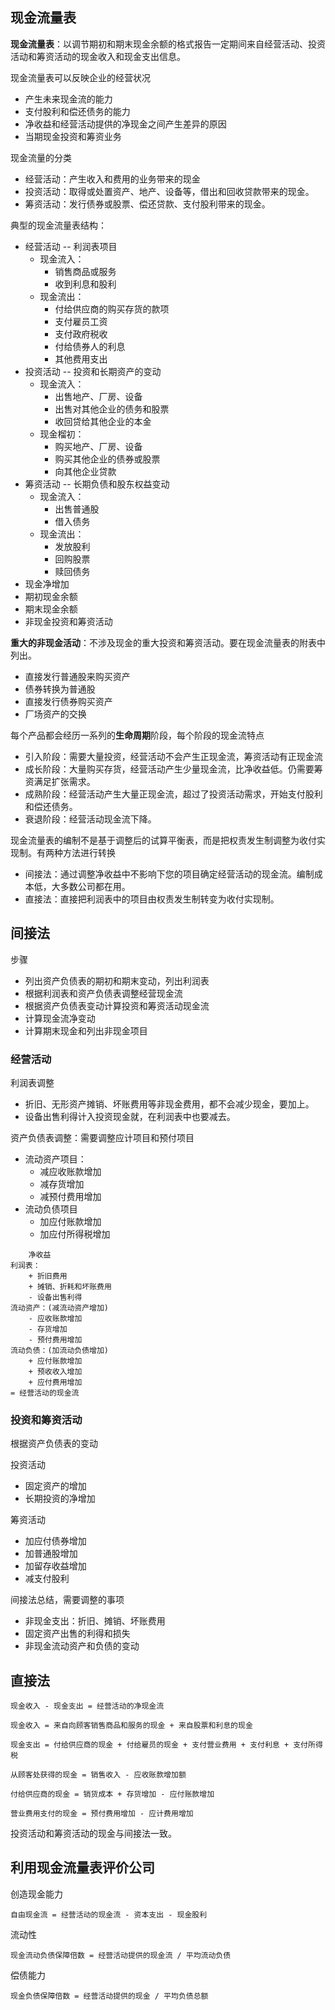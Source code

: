 
## 现金流量表

**现金流量表**：以调节期初和期末现金余额的格式报告一定期间来自经营活动、投资活动和筹资活动的现金收入和现金支出信息。

现金流量表可以反映企业的经营状况
+ 产生未来现金流的能力
+ 支付股利和偿还债务的能力
+ 净收益和经营活动提供的净现金之间产生差异的原因
+ 当期现金投资和筹资业务

现金流量的分类
+ 经营活动：产生收入和费用的业务带来的现金
+ 投资活动：取得或处置资产、地产、设备等，借出和回收贷款带来的现金。
+ 筹资活动：发行债券或股票、偿还贷款、支付股利带来的现金。

典型的现金流量表结构：
+ 经营活动 -- 利润表项目
  - 现金流入：
    - 销售商品或服务
    - 收到利息和股利
  - 现金流出：
    - 付给供应商的购买存货的款项
    - 支付雇员工资
    - 支付政府税收
    - 付给债券人的利息
    - 其他费用支出
+ 投资活动 -- 投资和长期资产的变动
  - 现金流入：
    - 出售地产、厂房、设备
    - 出售对其他企业的债务和股票
    - 收回贷给其他企业的本金
  - 现金榴初：
    - 购买地产、厂房、设备
    - 购买其他企业的债券或股票
    - 向其他企业贷款
+ 筹资活动 -- 长期负债和股东权益变动
  - 现金流入：
    - 出售普通股
    - 借入债务
  - 现金流出：
    - 发放股利
    - 回购股票
    - 赎回债务
+ 现金净增加
+ 期初现金余额
+ 期末现金余额
+ 非现金投资和筹资活动


**重大的非现金活动**：不涉及现金的重大投资和筹资活动。要在现金流量表的附表中列出。
+ 直接发行普通股来购买资产
+ 债券转换为普通股
+ 直接发行债券购买资产
+ 厂场资产的交换

每个产品都会经历一系列的**生命周期**阶段，每个阶段的现金流特点
+ 引入阶段：需要大量投资，经营活动不会产生正现金流，筹资活动有正现金流
+ 成长阶段：大量购买存货，经营活动产生少量现金流，比净收益低。仍需要筹资满足扩张需求。
+ 成熟阶段：经营活动产生大量正现金流，超过了投资活动需求，开始支付股利和偿还债务。
+ 衰退阶段：经营活动现金流下降。


现金流量表的编制不是基于调整后的试算平衡表，而是把权责发生制调整为收付实现制。有两种方法进行转换
+ 间接法：通过调整净收益中不影响下您的项目确定经营活动的现金流。编制成本低，大多数公司都在用。
+ 直接法：直接把利润表中的项目由权责发生制转变为收付实现制。

## 间接法

步骤
+ 列出资产负债表的期初和期末变动，列出利润表
+ 根据利润表和资产负债表调整经营现金流
+ 根据资产负债表变动计算投资和筹资活动现金流
+ 计算现金流净变动
+ 计算期末现金和列出非现金项目

### 经营活动

利润表调整
+ 折旧、无形资产摊销、坏账费用等非现金费用，都不会减少现金，要加上。
+ 设备出售利得计入投资现金就，在利润表中也要减去。

资产负债表调整：需要调整应计项目和预付项目
+ 流动资产项目：
  - 减应收账款增加
  - 减存货增加
  - 减预付费用增加
+ 流动负债项目
  - 加应付账款增加
  - 加应付所得税增加

```
    净收益 
利润表：
    + 折旧费用 
    + 摊销、折耗和坏账费用 
    - 设备出售利得 
流动资产：(减流动资产增加)
    - 应收账款增加
    - 存货增加
    - 预付费用增加
流动负债：(加流动负债增加)
    + 应付账款增加
    + 预收收入增加
    + 应付费用增加
= 经营活动的现金流

```

### 投资和筹资活动

根据资产负债表的变动

投资活动
+ 固定资产的增加
+ 长期投资的净增加

筹资活动
+ 加应付债券增加
+ 加普通股增加
+ 加留存收益增加
+ 减支付股利

间接法总结，需要调整的事项
+ 非现金支出：折旧、摊销、坏账费用
+ 固定资产出售的利得和损失
+ 非现金流动资产和负债的变动

## 直接法

```
现金收入 - 现金支出 = 经营活动的净现金流

现金收入 = 来自向顾客销售商品和服务的现金 + 来自股票和利息的现金

现金支出 = 付给供应商的现金 + 付给雇员的现金 + 支付营业费用 + 支付利息 + 支付所得税
```

```
从顾客处获得的现金 = 销售收入 - 应收账款增加额

付给供应商的现金 = 销货成本 + 存货增加 - 应付账款增加

营业费用支付的现金 = 预付费用增加 - 应计费用增加
```

投资活动和筹资活动的现金与间接法一致。

## 利用现金流量表评价公司

创造现金能力
```
自由现金流 = 经营活动的现金流 - 资本支出 - 现金股利
```

流动性
```
现金流动负债保障倍数 = 经营活动提供的现金流 / 平均流动负债
```

偿债能力
```
现金负债保障倍数 = 经营活动提供的现金 / 平均负债总额
```

